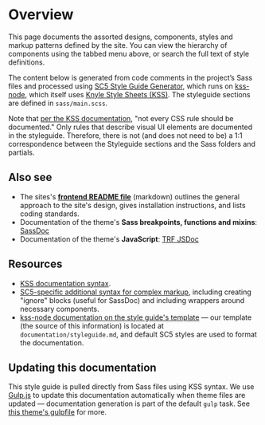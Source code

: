 # Overview

This page documents the assorted designs, components, styles and markup patterns
defined by the site. You can view the hierarchy of components using the tabbed
menu above, or search the full text of style definitions.

The content below is generated from code comments in the project&rsquo;s Sass
files and processed using
[SC5 Style Guide Generator](https://www.npmjs.com/package/sc5-styleguide), which
runs on [kss-node](https://github.com/kss-node/kss-node), which itself uses
[Knyle Style Sheets (KSS)](https://github.com/kneath/kss). The styleguide
sections are defined in `sass/main.scss`.

Note that [per the KSS documentation](http://warpspire.com/kss/syntax/), "not
every CSS rule should be documented." Only rules that describe visual UI
elements are documented in the styleguide. Therefore, there is not (and does not
need to be) a 1:1 correspondence between the Styleguide sections and the Sass
folders and partials.

## Also see

- The sites's
**[frontend README file](https://github.com/rootwork/ShouldIUseAGenderDropdown/blob/gh-pages/README.frontend.md)**
(markdown) outlines the general approach to the site's design, gives
installation instructions, and lists coding standards.
- Documentation of the theme's **Sass breakpoints, functions and
mixins**:
[SassDoc](https://github.com/rootwork/ShouldIUseAGenderDropdown/blob/gh-pages/documentation/sassdoc/)
- Documentation of the theme's **JavaScript**:
[TRF JSDoc](https://github.com/rootwork/ShouldIUseAGenderDropdown/blob/gh-pages/documentation/jsdoc/index.html)

## Resources

- [KSS documentation syntax](http://warpspire.com/kss/syntax/).
- [SC5-specific additional syntax for complex markup](https://www.npmjs.com/package/sc5-styleguide#documenting-syntax),
including creating "ignore" blocks (useful for SassDoc) and including wrappers
around necessary components.
- [kss-node documentation on the style guide's template](https://github.com/kss-node/kss-node/wiki/Using-custom-templates)
&#8212; our template (the source of this information) is located at
`documentation/styleguide.md`, and default SC5 styles are used to format the
documentation.

## Updating this documentation

This style guide is pulled directly from Sass files using KSS syntax. We use
[Gulp.js](http://gulpjs.com/) to update this documentation automatically when
theme files are updated &#8212; documentation generation is part of the default
`gulp` task. See
[this theme's gulpfile](https://github.com/rootwork/ShouldIUseAGenderDropdown/blob/gh-pages/gulpfile.js)
for more.
